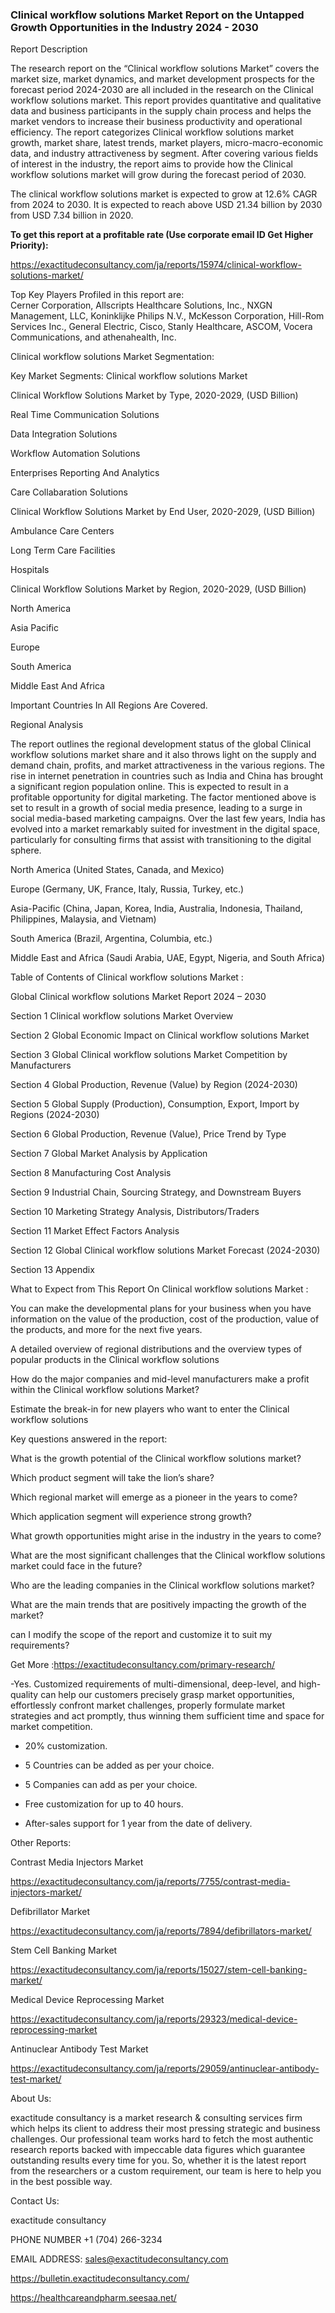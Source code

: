 ### Clinical workflow solutions Market Report on the Untapped Growth Opportunities in the Industry 2024 - 2030

Report Description

The research report on the “Clinical workflow solutions Market” covers the market size, market dynamics, and market development prospects for the forecast period 2024-2030 are all included in the research on the Clinical workflow solutions market. This report provides quantitative and qualitative data and business participants in the supply chain process and helps the market vendors to increase their business productivity and operational efficiency. The report categorizes Clinical workflow solutions market growth, market share, latest trends, market players, micro-macro-economic data, and industry attractiveness by segment. After covering various fields of interest in the industry, the report aims to provide how the Clinical workflow solutions market will grow during the forecast period of 2030.

The clinical workflow solutions market is expected to grow at 12.6% CAGR from 2024 to 2030. It is expected to reach above USD 21.34 billion by 2030 from USD 7.34 billion in 2020.

**To get this report at a profitable rate (Use corporate email ID Get Higher Priority):**

https://exactitudeconsultancy.com/ja/reports/15974/clinical-workflow-solutions-market/

Top Key Players Profiled in this report are:                                                                               
Cerner Corporation, Allscripts Healthcare Solutions, Inc., NXGN Management, LLC, Koninklijke Philips N.V., McKesson Corporation, Hill-Rom Services Inc., General Electric, Cisco, Stanly Healthcare, ASCOM, Vocera Communications, and athenahealth, Inc.

Clinical workflow solutions Market Segmentation:

Key Market Segments: Clinical workflow solutions Market

Clinical Workflow Solutions Market by Type, 2020-2029, (USD Billion)

Real Time Communication Solutions

Data Integration Solutions

Workflow Automation Solutions

Enterprises Reporting And Analytics

Care Collabaration Solutions

Clinical Workflow Solutions Market by End User, 2020-2029, (USD Billion)

Ambulance Care Centers

Long Term Care Facilities

Hospitals

Clinical Workflow Solutions Market by Region, 2020-2029, (USD Billion)

North America

Asia Pacific

Europe

South America

Middle East And Africa

Important Countries In All Regions Are Covered.

Regional Analysis

The report outlines the regional development status of the global Clinical workflow solutions market share and it also throws light on the supply and demand chain, profits, and market attractiveness in the various regions. The rise in internet penetration in countries such as India and China has brought a significant region population online. This is expected to result in a profitable opportunity for digital marketing. The factor mentioned above is set to result in a growth of social media presence, leading to a surge in social media-based marketing campaigns. Over the last few years, India has evolved into a market remarkably suited for investment in the digital space, particularly for consulting firms that assist with transitioning to the digital sphere.

North America (United States, Canada, and Mexico)

Europe (Germany, UK, France, Italy, Russia, Turkey, etc.)

Asia-Pacific (China, Japan, Korea, India, Australia, Indonesia, Thailand, Philippines, Malaysia, and Vietnam)

South America (Brazil, Argentina, Columbia, etc.)

Middle East and Africa (Saudi Arabia, UAE, Egypt, Nigeria, and South Africa)

Table of Contents of Clinical workflow solutions Market :

Global Clinical workflow solutions Market Report 2024 – 2030

Section 1 Clinical workflow solutions Market Overview

Section 2 Global Economic Impact on Clinical workflow solutions Market

Section 3 Global Clinical workflow solutions Market Competition by Manufacturers

Section 4 Global Production, Revenue (Value) by Region (2024-2030)

Section 5 Global Supply (Production), Consumption, Export, Import by Regions (2024-2030)

Section 6 Global Production, Revenue (Value), Price Trend by Type

Section 7 Global Market Analysis by Application

Section 8 Manufacturing Cost Analysis

Section 9 Industrial Chain, Sourcing Strategy, and Downstream Buyers

Section 10 Marketing Strategy Analysis, Distributors/Traders

Section 11 Market Effect Factors Analysis

Section 12 Global Clinical workflow solutions Market Forecast (2024-2030)

Section 13 Appendix

What to Expect from This Report On Clinical workflow solutions Market :

You can make the developmental plans for your business when you have information on the value of the production, cost of the production, value of the products, and more for the next five years.

A detailed overview of regional distributions and the overview types of popular products in the Clinical workflow solutions

How do the major companies and mid-level manufacturers make a profit within the Clinical workflow solutions Market?

Estimate the break-in for new players who want to enter the Clinical workflow solutions

Key questions answered in the report:

What is the growth potential of the Clinical workflow solutions market?

Which product segment will take the lion’s share?

Which regional market will emerge as a pioneer in the years to come?

Which application segment will experience strong growth?

What growth opportunities might arise in the industry in the years to come?

What are the most significant challenges that the Clinical workflow solutions market could face in the future?

Who are the leading companies in the Clinical workflow solutions market?

What are the main trends that are positively impacting the growth of the market?

can I modify the scope of the report and customize it to suit my requirements?

Get More :https://exactitudeconsultancy.com/primary-research/

-Yes. Customized requirements of multi-dimensional, deep-level, and high-quality can help our customers precisely grasp market opportunities, effortlessly confront market challenges, properly formulate market strategies and act promptly, thus winning them sufficient time and space for market competition.

- 20% customization.

- 5 Countries can be added as per your choice.

- 5 Companies can add as per your choice.

- Free customization for up to 40 hours.

- After-sales support for 1 year from the date of delivery.

Other Reports:

Contrast Media Injectors  Market

https://exactitudeconsultancy.com/ja/reports/7755/contrast-media-injectors-market/

Defibrillator Market

https://exactitudeconsultancy.com/ja/reports/7894/defibrillators-market/

Stem Cell Banking  Market

https://exactitudeconsultancy.com/ja/reports/15027/stem-cell-banking-market/

Medical Device Reprocessing Market

https://exactitudeconsultancy.com/ja/reports/29323/medical-device-reprocessing-market

Antinuclear Antibody Test  Market

https://exactitudeconsultancy.com/ja/reports/29059/antinuclear-antibody-test-market/

About Us:

exactitude consultancy is a market research & consulting services firm which helps its client to address their most pressing strategic and business challenges. Our professional team works hard to fetch the most authentic research reports backed with impeccable data figures which guarantee outstanding results every time for you. So, whether it is the latest report from the researchers or a custom requirement, our team is here to help you in the best possible way.

Contact Us:

exactitude consultancy

PHONE NUMBER +1 (704) 266-3234

EMAIL ADDRESS: sales@exactitudeconsultancy.com

https://bulletin.exactitudeconsultancy.com/

https://healthcareandpharm.seesaa.net/
